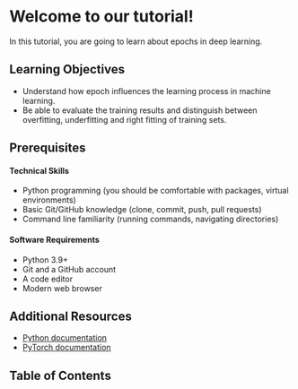# Welcome to our tutorial! 

In this tutorial, you are going to learn about epochs in deep learning. 


## Learning Objectives

* Understand how epoch influences the learning process in machine learning.
* Be able to evaluate the training results and distinguish between overfitting, underfitting and right fitting of training sets.

 
## Prerequisites

#### Technical Skills

* Python programming (you should be comfortable with packages, virtual environments)
* Basic Git/GitHub knowledge (clone, commit, push, pull requests)
* Command line familiarity (running commands, navigating directories)


#### Software Requirements

* Python 3.9+
* Git and a GitHub account
* A code editor
* Modern web browser


## Additional Resources

* [Python documentation](https://docs.python.org/3/)
* [PyTorch documentation](https://docs.pytorch.org/docs/stable/index.html)


## Table of Contents

```{tableofcontents}
```
